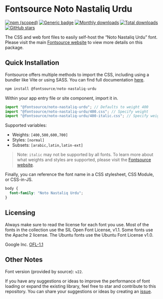 # Fontsource Noto Nastaliq Urdu

[![npm (scoped)](https://img.shields.io/npm/v/@fontsource/noto-nastaliq-urdu?color=brightgreen)](https://www.npmjs.com/package/@fontsource/noto-nastaliq-urdu) [![Generic badge](https://img.shields.io/badge/fontsource-passing-brightgreen)](https://github.com/fontsource/fontsource) [![Monthly downloads](https://badgen.net/npm/dm/@fontsource/noto-nastaliq-urdu)](https://github.com/fontsource/fontsource) [![Total downloads](https://badgen.net/npm/dt/@fontsource/noto-nastaliq-urdu)](https://github.com/fontsource/fontsource) [![GitHub stars](https://img.shields.io/github/stars/fontsource/fontsource.svg?style=social&label=Star)](https://github.com/fontsource/fontsource/stargazers)

The CSS and web font files to easily self-host the “Noto Nastaliq Urdu” font. Please visit the main [Fontsource website](https://fontsource.org/fonts/noto-nastaliq-urdu) to view more details on this package.

## Quick Installation

Fontsource offers multiple methods to import the CSS, including using a bundler like Vite or using SASS. You can find full documentation [here](https://fontsource.org/docs/getting-started/introduction).

```javascript
npm install @fontsource/noto-nastaliq-urdu
```

Within your app entry file or site component, import it in.

```javascript
import "@fontsource/noto-nastaliq-urdu"; // Defaults to weight 400
import "@fontsource/noto-nastaliq-urdu/400.css"; // Specify weight
import "@fontsource/noto-nastaliq-urdu/400-italic.css"; // Specify weight and style
```

Supported variables:
- Weights: `[400,500,600,700]`
- Styles: `[normal]`
- Subsets: `[arabic,latin,latin-ext]`

> Note: `italic` may not be supported by all fonts. To learn more about what weights and styles are supported, please visit the [Fontsource website](https://fontsource.org/fonts/noto-nastaliq-urdu).

Finally, you can reference the font name in a CSS stylesheet, CSS Module, or CSS-in-JS.

```css
body {
  font-family: "Noto Nastaliq Urdu";
}
```

## Licensing
Always make sure to read the license for each font you use. Most of the fonts in the collection use the SIL Open Font License, v1.1. Some fonts use the Apache 2 license. The Ubuntu fonts use the Ubuntu Font License v1.0.

Google Inc.
[OFL-1.1](http://scripts.sil.org/OFL)

## Other Notes
Font version (provided by source): `v22`.

If you have any suggestions or ideas to improve the performance of font loading or expand the existing library, feel free to star and contribute to this repository. You can share your suggestions or ideas by creating an [issue](https://github.com/fontsource/fontsource/issues).